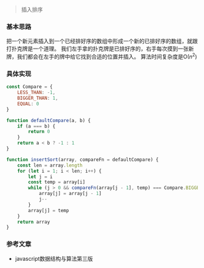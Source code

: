 > 插入排序
### 基本思路
把一个新元素插入到一个已经排好序的数组中形成一个新的已排好序的数组，就跟打扑克牌是一个道理。
我们左手拿的扑克牌是已排好序的，右手每次摸到一张新牌，我们都会在左手的牌中给它找到合适的位置并插入。
算法时间复杂度是O($n^2$)

### 具体实现
```js
const Compare = {
    LESS_THAN: -1,
    BIGGER_THAN: 1,
    EQUAL: 0
}

function defaultCompare(a, b) {
    if (a === b) {
        return 0
    }
    return a < b ? -1 : 1
}

function insertSort(array, compareFn = defaultCompare) {
    const len = array.length
    for (let i = 1; i < len; i++) {
        let j = i
        const temp = array[i]
        while (j > 0 && compareFn(array[j - 1], temp) === Compare.BIGGER_THAN) {
            array[j] = array[j - 1]
            j--
        }
        array[j] = temp
    }
    return array
}

```


### 参考文章
- javascript数据结构与算法第三版